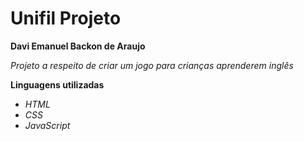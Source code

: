 # Unifil Projeto

 **Davi Emanuel Backon de Araujo**

 *Projeto a respeito de criar um jogo para crianças aprenderem inglês*

 **Linguagens utilizadas**

* *HTML*
* *CSS*
* *JavaScript*

